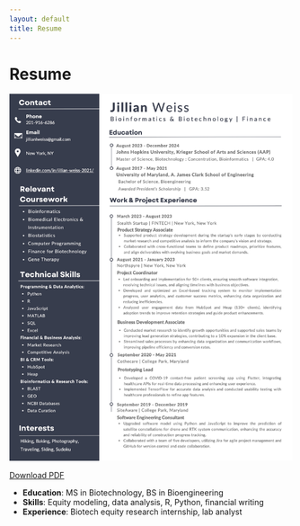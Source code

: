 ```yaml
---
layout: default
title: Resume
---
```


# Resume

![Resume Image](Jillian_Weiss_Resume.jpg)

[Download PDF](pdf/Jillian_Weiss_Resume.pdf)

- **Education**: MS in Biotechnology, BS in Bioengineering  
- **Skills**: Equity modeling, data analysis, R, Python, financial writing  
- **Experience**: Biotech equity research internship, lab analyst
